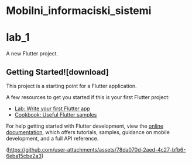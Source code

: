
# Mobilni_informaciski_sistemi

# lab_1

A new Flutter project.

## Getting Started![download]


This project is a starting point for a Flutter application.

A few resources to get you started if this is your first Flutter project:

- [Lab: Write your first Flutter app](https://docs.flutter.dev/get-started/codelab)
- [Cookbook: Useful Flutter samples](https://docs.flutter.dev/cookbook)

For help getting started with Flutter development, view the
[online documentation](https://docs.flutter.dev/), which offers tutorials,
samples, guidance on mobile development, and a full API reference.

(https://github.com/user-attachments/assets/78da070d-2aed-4c27-bfb6-6eba15cbe2a3)
